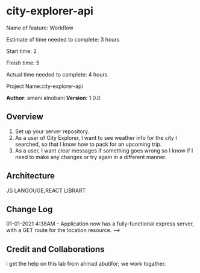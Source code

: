 # city-explorer-api

Name of feature: Workflow

Estimate of time needed to complete: 3 hours

Start time: 2

Finish time: 5

Actual time needed to complete: 4 hours



 Project Name:city-explorer-api

**Author**: amani alnobani
**Version**: 1.0.0 
## Overview
1. Set up your server repository.
2.  As a user of City Explorer, I want to see weather info for the city I searched, so that I know how to pack for an upcoming trip.
3.  As a user, I want clear messages if something goes wrong so I know if I need to make any changes or try again in a different manner.


## Architecture
JS LANGOUGE,REACT LIBRART

## Change Log

01-01-2021 4:38AM - Application now has a fully-functional express server, with a GET route for the location resource. -->

## Credit and Collaborations
i get the help on this lab from ahmad abutifor; we work togather.